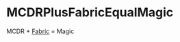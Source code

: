 # MCDRPlusFabricEqualMagic

MCDR + [Fabric](https://github.com/HuajiMURsMC/FabricPlusMCDREqualMagic) = Magic